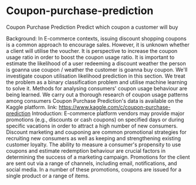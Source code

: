 # Coupon-purchase-prediction 

Coupon Purchase Prediction
Predict which coupon a customer will buy

Background:
In E-commerce contexts, issuing discount shopping coupons is a common approach to 
encourage sales. However, it is unknown whether a client will utilise the voucher. It is 
perspective to increase the coupon usage ratio in order to boost the coupon usage ratio. It 
is important to estimate the likelihood of a user redeeming a discount weather the person is 
goanna use coupon / weather the customer is goanna buy coupon.
We'll investigate coupon utilisation likelihood prediction in this section. We treat the 
problem as a binary classification problem and utilise machine learning to solve it. Methods 
for analysing consumers' coupon usage behaviour are being learned. We carry out a 
thorough research of coupon usage patterns among consumers
Coupon Purchase Prediction's data is available on the Kaggle platform. 
link: https://www.kaggle.com/c/coupon-purchase-prediction
Introduction:
E-commerce platform vendors may provide major promotions (e.g., discounts or cash 
coupons) on specified days or during specific vacations in order to attract a high number of 
new consumers.
Discount marketing and couponing are common promotional strategies for recruiting new 
consumers as well as keeping and strengthening existing customer loyalty. The ability to 
measure a consumer's propensity to use coupons and estimate redemption behaviour are 
crucial factors in determining the success of a marketing campaign.
Promotions for the client are sent out via a range of channels, including email, notifications, 
and social media. In a number of these promotions, coupons are issued for a single product 
or a range of items. 
